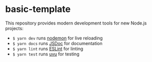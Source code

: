 # basic-template

This repository provides modern development tools for new Node.js projects:

* `$ yarn dev`  runs [nodemon](https://nodemon.io/)       for live reloading
* `$ yarn docs` runs [JSDoc](https://jsdoc.app/)          for documentation
* `$ yarn lint` runs [ESLint](https://eslint.org)         for linting
* `$ yarn test` runs [uvu](https://github.com/lukeed/uvu) for testing
